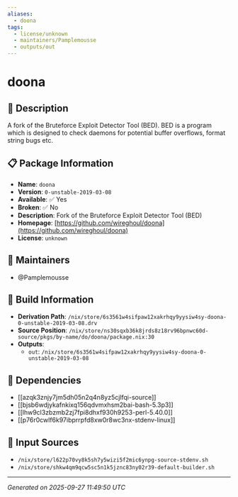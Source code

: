 ```yaml
---
aliases:
  - doona
tags:
  - license/unknown
  - maintainers/Pamplemousse
  - outputs/out
---
```


# doona

## 📝 Description

A fork of the Bruteforce Exploit Detector Tool (BED).
BED is a program which is designed to check daemons for potential buffer overflows, format string bugs etc.


## 📋 Package Information

- **Name**: `doona`
- **Version**: `0-unstable-2019-03-08`
- **Available**: ✅ Yes
- **Broken**: ✅ No
- **Description**: Fork of the Bruteforce Exploit Detector Tool (BED)
- **Homepage**: [https://github.com/wireghoul/doona](https://github.com/wireghoul/doona)
- **License**: `unknown`
## 👥 Maintainers

- @Pamplemousse


## 🔧 Build Information

- **Derivation Path**: `/nix/store/6s3561w4sifpaw12xakrhqy9yysiw4sy-doona-0-unstable-2019-03-08.drv`
- **Source Position**: `/nix/store/ns30sqxb36k8jrds8z18rv96bpnwc60d-source/pkgs/by-name/do/doona/package.nix:30`
- **Outputs**:
  - `out`:  `/nix/store/6s3561w4sifpaw12xakrhqy9yysiw4sy-doona-0-unstable-2019-03-08`

## 🔗 Dependencies

- [[azqk3znjy7jm5dh05n2q4n8yz5cjlfqi-source]]
- [[bjsb6wdjykafnkixq156qdvmxhsm2bai-bash-5.3p3]]
- [[lhw9cl3zbzmb2zj7fpi8dhxf930h9253-perl-5.40.0]]
- [[p76r0cwlf6k97ibprrpfd8xw0r8wc3nx-stdenv-linux]]

## 📁 Input Sources

- `/nix/store/l622p70vy8k5sh7y5wizi5f2mic6ynpg-source-stdenv.sh`
- `/nix/store/shkw4qm9qcw5sc5n1k5jznc83ny02r39-default-builder.sh`

---
*Generated on 2025-09-27 11:49:50 UTC*
